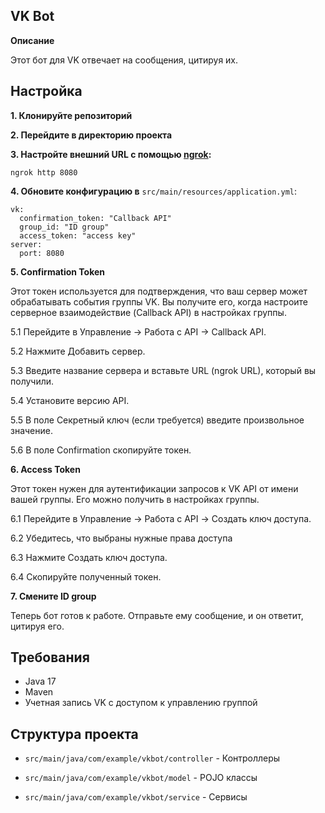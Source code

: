 ## VK Bot

**Описание**

Этот бот для VK отвечает на сообщения, цитируя их.

## Настройка

**1. Клонируйте репозиторий**

**2. Перейдите в директорию проекта**
   
**3. Настройте внешний URL с помощью [ngrok](https://ngrok.com/):**

    ngrok http 8080

    
**4. Обновите конфигурацию в** `src/main/resources/application.yml`:

    vk:
      confirmation_token: "Callback API"
      group_id: "ID group"
      access_token: "access key"
    server:
      port: 8080
   
**5. Confirmation Token**

Этот токен используется для подтверждения, что ваш сервер может обрабатывать события группы VK. Вы получите его, когда настроите серверное взаимодействие (Callback API) в настройках группы.

5.1 Перейдите в Управление -> Работа с API -> Callback API.

5.2 Нажмите Добавить сервер.

5.3 Введите название сервера и вставьте URL (ngrok URL), который вы получили.

5.4 Установите версию API.

5.5 В поле Секретный ключ (если требуется) введите произвольное значение.

5.6 В поле Confirmation скопируйте токен.

**6. Access Token**

Этот токен нужен для аутентификации запросов к VK API от имени вашей группы. Его можно получить в настройках группы.

6.1 Перейдите в Управление -> Работа с API -> Создать ключ доступа.

6.2 Убедитесь, что выбраны нужные права доступа 

6.3 Нажмите Создать ключ доступа.

6.4 Скопируйте полученный токен.

**7. Смените ID group**

Теперь бот готов к работе. Отправьте ему сообщение, и он ответит, цитируя его.

## Требования

- Java 17
- Maven
- Учетная запись VK с доступом к управлению группой

## Структура проекта

- `src/main/java/com/example/vkbot/controller` - Контроллеры
  
- `src/main/java/com/example/vkbot/model` - POJO классы
  
- `src/main/java/com/example/vkbot/service` - Сервисы

